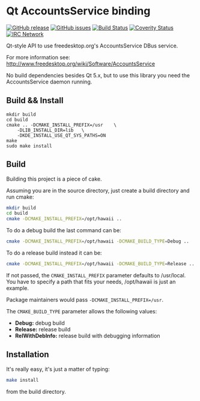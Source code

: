 Qt AccountsService binding
==========================

[![GitHub release](https://img.shields.io/github/release/hawaii-desktop/qtaccountsservice.svg)](https://github.com/hawaii-desktop/qtaccountsservice)
[![GitHub issues](https://img.shields.io/github/issues/hawaii-desktop/qtaccountsservice.svg)](https://github.com/hawaii-desktop/qtaccountsservice/issues)
[![Build Status](https://travis-ci.org/hawaii-desktop/qtaccountsservice.svg)](https://travis-ci.org/hawaii-desktop/qtaccountsservice)
[![Coverity Status](https://img.shields.io/coverity/scan/5911.svg)](https://scan.coverity.com/projects/5911)
[![IRC Network](https://img.shields.io/badge/irc-freenode-blue.svg "IRC Freenode")](https://webchat.freenode.net/?channels=hawaii-desktop)

Qt-style API to use freedesktop.org's AccountsService DBus service.

For more information see:
    http://www.freedesktop.org/wiki/Software/AccountsService

No build dependencies besides Qt 5.x, but to use this library you need
the AccountsService daemon running.

## Build && Install

```
mkdir build
cd build
cmake .. -DCMAKE_INSTALL_PREFIX=/usr    \
    -DLIB_INSTALL_DIR=lib   \
    -DKDE_INSTALL_USE_QT_SYS_PATHS=ON
make
sudo make install
```


## Build

Building this project is a piece of cake.

Assuming you are in the source directory, just create a build directory
and run cmake:

```sh
mkdir build
cd build
cmake -DCMAKE_INSTALL_PREFIX=/opt/hawaii ..
```

To do a debug build the last command can be:

```sh
cmake -DCMAKE_INSTALL_PREFIX=/opt/hawaii -DCMAKE_BUILD_TYPE=Debug ..
```

To do a release build instead it can be:

```sh
cmake -DCMAKE_INSTALL_PREFIX=/opt/hawaii -DCMAKE_BUILD_TYPE=Release ..
```

If not passed, the `CMAKE_INSTALL_PREFIX` parameter defaults to /usr/local.
You have to specify a path that fits your needs, /opt/hawaii is just an example.

Package maintainers would pass `-DCMAKE_INSTALL_PREFIX=/usr`.

The `CMAKE_BUILD_TYPE` parameter allows the following values:

* **Debug:** debug build
* **Release:** release build
* **RelWithDebInfo:** release build with debugging information

## Installation

It's really easy, it's just a matter of typing:

```sh
make install
```

from the build directory.
